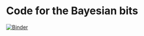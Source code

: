 # Code for the Bayesian bits 

[![Binder](https://mybinder.org/badge_logo.svg)](https://mybinder.org/v2/gh/SamuelWiqvist/stats_inference_course_bayesian_bits/master)
